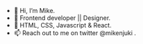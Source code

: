- 👋 Hi, I’m Mike.
- 👀 Frontend developer || Designer.
- 🌱 HTML, CSS, Javascript & React. 
- 📫 Reach out to me on twitter @mikenjuki .

<!--- Keep smiling. --->
